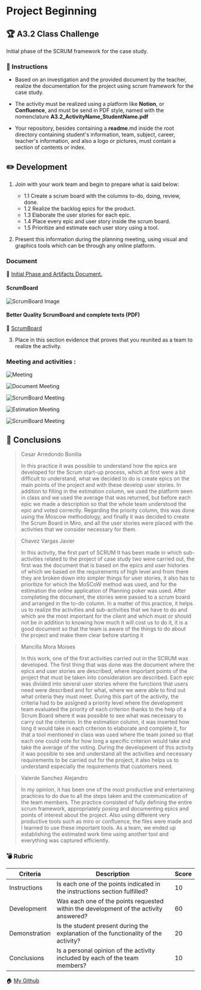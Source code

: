 # Project Beginning

## :trophy: A3.2 Class Challenge
Initial phase of the SCRUM framework for the case study.

### :blue_book: Instructions

* Based on an investigation and the provided document by the teacher, realize the documentation for the project using scrum framework for the case study.

* The activity must be realized using a platform like **Notion**, or **Confluence**, and must be send in PDF style, named with the nomenclature **A3.2_ActivityName_StudentName.pdf**

* Your repository, besides containing a **readme**.md inside the root directory containing student's information, team, subject, career, teacher's information, and also a logo or pictures, must contain a section of contents or index.

## :pencil2: Development

1. Join with your work team and begin to prepare what is said below:
    - 1.1 Create a scrum board with the columns to-do, doing, review, done.
    - 1.2 Realize the backlog epics for the product.
    - 1.3 Elaborate the user stories for each epic.
    - 1.4 Place every epic and user story inside the scrum board.
    - 1.5 Prioritize and estimate each user story using a tool.

2. Present this information during the planning meeting, using visual and graphics tools which can be through any online platform.


### Document 

:page_facing_up: [Initial Phase and Artifacts Document.](https://github.com/JavierChavez/AnalisisSoftwareJavierCV/blob/main/PDF/A3.2InitialPhaseandArtifactsDocument.pdf)

#### ScrumBoard 

![ScrumBoard Image](https://github.com/JavierChavez/AnalisisSoftwareJavierCV/blob/main/Img/DataLigth%20ScrumBoard%20(3).jpg?raw=true)

#### Better Quality ScrumBoard and complete texts (PDF)

:page_facing_up: [ScrumBoard ](https://github.com/JavierChavez/AnalisisSoftwareJavierCV/blob/main/PDF/DataLigth%20ScrumBoard%20(6).pdf)


3. Place in this section evidence that proves that you reunited as a team to realize the activity.

### Meeting and activities :

![Meeting](https://github.com/JavierChavez/AnalisisSoftwareJavierCV/blob/main/Img/a3.2%20img/Meeteng.png?raw=true)

![Document Meeting](https://github.com/JavierChavez/AnalisisSoftwareJavierCV/blob/main/Img/a3.2%20img/Document%20Meeting.png?raw=true)

![ScrumBoard Meeting](https://github.com/JavierChavez/AnalisisSoftwareJavierCV/blob/main/Img/a3.2%20img/Srumboard%20meeting.png?raw=true)

![Estimation Meeting](https://github.com/JavierChavez/AnalisisSoftwareJavierCV/blob/main/Img/a3.2%20img/Estimationmeeting.png?raw=true)

![ScrumBoard Meeting](https://github.com/JavierChavez/AnalisisSoftwareJavierCV/blob/main/Img/a3.2%20img/Estimationmeeting2.png?raw=true)


## :paperclip: Conclusions

> Cesar Arredondo Bonilla
>
> In this practice it was possible to understand how the epics are developed for the Scrum start-up process, which at first were a bit difficult to understand, what we decided to do is create epics on the main points of the project and with these develop user stories. In addition to filling in the estimation column, we used the platform seen in class and we used the average that was returned, but before each epic we made a description so that the whole team understood the epic and voted correctly. Regarding the priority column, this was done using the Moscow methodology, and finally it was decided to create the Scrum Board in Miro, and all the user stories were placed with the activities that we consider necessary for them.

> Chavez Vargas Javier 
>
>In this activity, the first part of SCRUM It has been made in which sub-activities related to the project of case study two were carried out, the first was the document that is based on the epics and user histories of which we based on the requirements of high level and from there they are broken down into simpler things for user stories, it also has to prioritize for which the MoSCoW method was used, and for the estimation the online application of Planning poker was used. After completing the document, the stories were passed to a scrum board and arranged in the to-do column. In a matter of this practice, it helps us to realize the activities and sub-activities that we have to do and which are the most important for the client and which must or should not be in addition to knowing how much it will cost us to do it, it is a good document so that the team is aware of the things to do about the project and make them clear before starting it

> Mancilla Mora Moises 
>
> In this work, one of the first activities carried out in the SCRUM was developed. The first thing that was done was the document where the epics and user stories are described, where important points of the project that must be taken into consideration are described. Each epic was divided into several user stories where the functions that users need were described and for what, where we were able to find out what criteria they must meet. During this part of the activity, the criteria had to be assigned a priority level where the development team evaluated the priority of each criterion thanks to the help of a Scrum Board where it was possible to see what was necessary to carry out the criterion. In the estimation column, it was inserted how long it would take in each criterion to elaborate and complete it, for that a tool mentioned in class was used where the team joined so that each one could vote for how long a specific criterion would take and take the average of the voting. During the development of this activity it was possible to see and understand all the activities and necessary requirements to be carried out for the project, it also helps us to understand especially the requirements that customers need.

> Valerde Sanchez Alejandro
>
>In my opinion, it has been one of the most productive and entertaining practices to do due to all the steps taken and the communication of the team members. The practice consisted of fully defining the entire scrum framework, appropriately posing and documenting epics and points of interest about the project. Also using different very productive tools such as miro or confluence, the files were made and I learned to use these important tools. As a team, we ended up establishing the estimated work time using another tool and everything was captured efficiently.


### :bomb: Rubric

| Criteria | Description | Score |
| ------------- | -------------------------------------------------------------------------------------------- | ------- |
| Instructions | Is each one of the points indicated in the instructions section fulfilled? | 10 |
| Development | Was each one of the points requested within the development of the activity answered? | 60 |
| Demonstration | Is the student present during the explanation of the functionality of the activity? | 20 |
| Conclusions | Is a personal opinion of the activity included by each of the team members? | 10 |

:house: [My Github](https://github.com/CesarArred/Analisis_Avanzado_de_Software)
